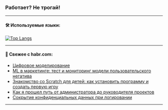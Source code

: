 ### Работает? Не трогай!

---
<!--
#### 🛠️ Technical stack:

![Java](https://img.shields.io/badge/Java-informational?logo=Oracle&style=flat&logoColor=white&color=FF4500)
![Kotlin](https://img.shields.io/badge/Kotlin-informational?logo=Kotlin&style=flat&logoColor=white&color=774D97)
![TS](https://img.shields.io/badge/TypeScript-informational?logo=typeScript&style=flat&logoColor=black&color=017acc)
![Python](https://img.shields.io/badge/Python-informational?logo=Python&style=flat&logoColor=black&color=ffdd54) <br>
![Spring](https://img.shields.io/badge/Spring-informational?logo=Spring&style=flat&logoColor=white&color=6DB33F) 
![SpringBoot](https://img.shields.io/badge/SpringBoot-informational?logo=SpringBoot&style=flat&logoColor=white&color=6DB33F)
![Nest](https://img.shields.io/badge/NestJS-informational?logo=NestJS&style=flat&logoColor=white&color=E0234E) 
![NodeJS](https://img.shields.io/badge/NodeJS-informational?logo=node.js&style=flat&logoColor=white&color=70A760)<br>
![PostgreSQL](https://img.shields.io/badge/PostgreSQL-informational?logo=PostgreSQL&style=flat&logoColor=white&color=DAA520)
![MongoDB](https://img.shields.io/badge/MongoDB-informational?logo=MongoDB&style=flat&logoColor=white&color=870000)
![Apache](https://img.shields.io/badge/Apache-informational?logo=apache&style=flat&logoColor=white&color=f74e28)

___ 
-->

#### 🛠️ Используемые языки:

[![Top Langs](https://github-readme-stats-u2qms2cxw-advtsettinggmailcoms-projects.vercel.app/api/top-langs/?username=zloylis&langs_count=10&hide_title=true&title_color=e6edf3&size_weight=0.5&count_weight=0.5&layout=compact&hide_progress=true&hide_border=true&theme=dracula)](https://github.com/zloylis)

<!---


####  :octocat:&nbsp;&nbsp; Статистика:

![GitHub stats](https://github-readme-stats-u2qms2cxw-advtsettinggmailcoms-projects.vercel.app/api?username=zloylis&show_icons=true&hide_border=true&theme=dracula&title_color=e6edf3&include_all_commits=true&count_private=true&hide_rank=false&hide_title=true&rank_icon=github)
-->
---

#### 💬 Свежее с habr.com:

<!-- BLOG-POST-LIST:START -->
- [Цифровое моделирование](https://habr.com/ru/articles/837922/?utm_source=habrahabr&utm_medium=rss&utm_campaign=837922)
- [ML в маркетинге: тест и мониторинг модели пользовательского негатива](https://habr.com/ru/companies/tbank/articles/838148/?utm_source=habrahabr&utm_medium=rss&utm_campaign=838148)
- [Знакомство со Scratch для детей: как установить программу и создать первую игру](https://habr.com/ru/companies/pixel_study/articles/838136/?utm_source=habrahabr&utm_medium=rss&utm_campaign=838136)
- [Как я прошел путь от администратора до руководителя проектов](https://habr.com/ru/companies/sigma/articles/837622/?utm_source=habrahabr&utm_medium=rss&utm_campaign=837622)
- [Сокрытие конфиденциальных данных при логировании](https://habr.com/ru/companies/ru_mts/articles/838086/?utm_source=habrahabr&utm_medium=rss&utm_campaign=838086)
<!-- BLOG-POST-LIST:END -->

---
